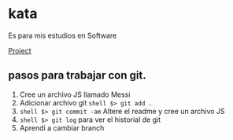 # kata
Es para mis estudios en Software

[Project](https://github.com/rigosanchez/kata/projects/1)

## pasos para trabajar con git.
 1. Cree un archivo JS llamado Messi
 1. Adicionar archivo git ```shell $> git add . ```
 1. ```shell $> git commit -am``` Altere el readme y cree un archivo JS
 1. ```shell $> git log``` para ver el historial de git
 1. Aprendi a cambiar branch
